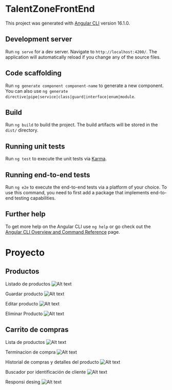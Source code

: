 # TalentZoneFrontEnd

This project was generated with [Angular CLI](https://github.com/angular/angular-cli) version 16.1.0.

## Development server

Run `ng serve` for a dev server. Navigate to `http://localhost:4200/`. The application will automatically reload if you change any of the source files.

## Code scaffolding

Run `ng generate component component-name` to generate a new component. You can also use `ng generate directive|pipe|service|class|guard|interface|enum|module`.

## Build

Run `ng build` to build the project. The build artifacts will be stored in the `dist/` directory.

## Running unit tests

Run `ng test` to execute the unit tests via [Karma](https://karma-runner.github.io).

## Running end-to-end tests

Run `ng e2e` to execute the end-to-end tests via a platform of your choice. To use this command, you need to first add a package that implements end-to-end testing capabilities.

## Further help

To get more help on the Angular CLI use `ng help` or go check out the [Angular CLI Overview and Command Reference](https://angular.io/cli) page.


# Proyecto
## Productos

Listado de productos
![Alt text](image.png)

Guardar producto
![Alt text](image-1.png)

Editar producto 
![Alt text](image-2.png)

Eliminar Producto
![Alt text](image-3.png)

## Carrito de compras

Lista de productos
![Alt text](image-4.png)

Terminacion de compra
![Alt text](image-5.png)

Historial de compras y detalles del producto
![Alt text](image-6.png)

Buscador por identificación de cliente
![Alt text](image-7.png)


Responsi desing
![Alt text](image-8.png)